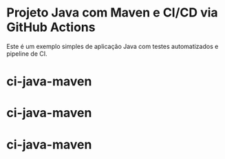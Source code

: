 # Projeto Java com Maven e CI/CD via GitHub Actions

Este é um exemplo simples de aplicação Java com testes automatizados e pipeline de CI.
# ci-java-maven
# ci-java-maven
# ci-java-maven
